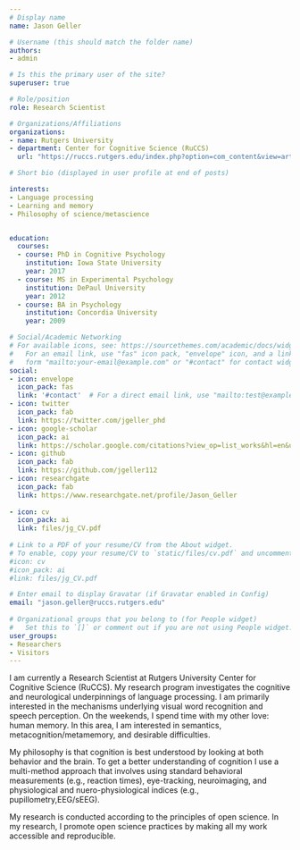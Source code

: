 ```yaml
---
# Display name
name: Jason Geller

# Username (this should match the folder name)
authors:
- admin

# Is this the primary user of the site?
superuser: true

# Role/position
role: Research Scientist

# Organizations/Affiliations
organizations:
- name: Rutgers University
- department: Center for Cognitive Science (RuCCS)
  url: "https://ruccs.rutgers.edu/index.php?option=com_content&view=article&id=708:jason-geller&catid=151:staff"

# Short bio (displayed in user profile at end of posts)

interests:
- Language processing
- Learning and memory 
- Philosophy of science/metascience


education:
  courses:
  - course: PhD in Cognitive Psychology
    institution: Iowa State University
    year: 2017
  - course: MS in Experimental Psychology 
    institution: DePaul University
    year: 2012
  - course: BA in Psychology
    institution: Concordia University
    year: 2009

# Social/Academic Networking
# For available icons, see: https://sourcethemes.com/academic/docs/widgets/#icons
#   For an email link, use "fas" icon pack, "envelope" icon, and a link in the
#   form "mailto:your-email@example.com" or "#contact" for contact widget.
social:
- icon: envelope
  icon_pack: fas
  link: '#contact'  # For a direct email link, use "mailto:test@example.org".
- icon: twitter
  icon_pack: fab
  link: https://twitter.com/jgeller_phd
- icon: google-scholar
  icon_pack: ai
  link: https://scholar.google.com/citations?view_op=list_works&hl=en&user=yO68sggAAAAJ
- icon: github
  icon_pack: fab
  link: https://github.com/jgeller112
- icon: researchgate
  icon_pack: fab
  link: https://www.researchgate.net/profile/Jason_Geller  
  
- icon: cv
  icon_pack: ai
  link: files/jg_CV.pdf
  
# Link to a PDF of your resume/CV from the About widget.
# To enable, copy your resume/CV to `static/files/cv.pdf` and uncomment the lines below.  
#icon: cv
#icon_pack: ai
#link: files/jg_CV.pdf

# Enter email to display Gravatar (if Gravatar enabled in Config)
email: "jason.geller@ruccs.rutgers.edu"
  
# Organizational groups that you belong to (for People widget)
#   Set this to `[]` or comment out if you are not using People widget.  
user_groups:
- Researchers
- Visitors
---
```


I am currently a Research Scientist at Rutgers University Center for Cognitive Science (RuCCS). My research program investigates the cognitive and neurological underpinnings of language processing. I am primarily interested in the mechanisms underlying visual word recognition and speech perception. On the weekends, I spend time with my other love: human memory. In this area, I am interested in semantics, metacognition/metamemory, and desirable difficulties. 

My philosophy is that cognition is best understood by looking at both behavior and the brain. To get a better understanding of cognition I use a multi-method approach that involves using standard behavioral measurements (e.g., reaction times), eye-tracking, neuroimaging, and physiological and nuero-physiological indices (e.g., pupillometry,EEG/sEEG). 

My research is conducted according to the principles of open science. In my research, I promote open science practices by making all my work accessible and reproducible.

